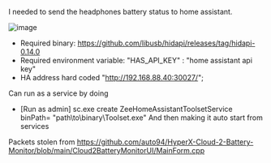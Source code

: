 I needed to send the headphones battery status to home assistant.

![image](https://github.com/user-attachments/assets/9be86a8e-70a1-4263-b5c8-a08ba8e959d0)

- Required binary: https://github.com/libusb/hidapi/releases/tag/hidapi-0.14.0
- Required environment variable: "HAS_API_KEY" : "home assistant api key"
- HA address hard coded "http://192.168.88.40:30027/";

Can run as a service by doing
- [Run as admin] sc.exe create ZeeHomeAssistantToolsetService binPath= "path\to\binary\Toolset.exe"
And then making it auto start from services

Packets stolen from https://github.com/auto94/HyperX-Cloud-2-Battery-Monitor/blob/main/Cloud2BatteryMonitorUI/MainForm.cpp
